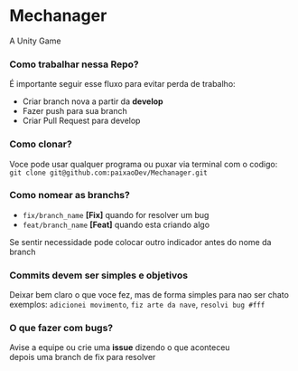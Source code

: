 # Mechanager
A Unity Game

### Como trabalhar nessa Repo?
É importante seguir esse fluxo para evitar perda de trabalho:   
- Criar branch nova a partir da **develop**
- Fazer push para sua branch
- Criar Pull Request para develop 

### Como clonar?
Voce pode usar qualquer programa ou puxar via terminal com o codigo:  
`git clone git@github.com:paixaoDev/Mechanager.git`

### Como nomear as branchs?
- `fix/branch_name` **[Fix]** quando for resolver um bug
- `feat/branch_name` **[Feat]** quando esta criando algo 

Se sentir necessidade pode colocar outro indicador antes do nome da branch

### Commits devem ser simples e objetivos
Deixar bem claro o que voce fez, mas de forma simples para nao ser chato  
exemplos: `adicionei movimento`, `fiz arte da nave`, `resolvi bug #fff`

### O que fazer com bugs?
Avise a equipe ou crie uma **issue** dizendo o que aconteceu  
depois uma branch de fix para resolver
